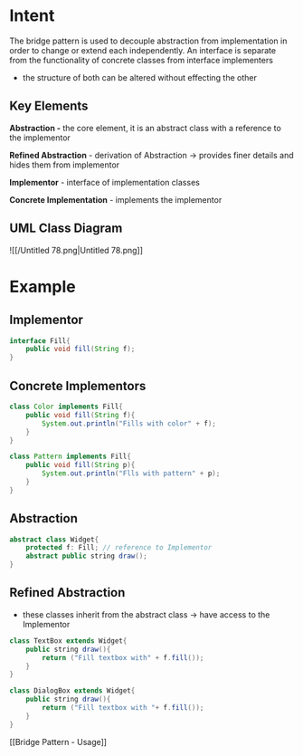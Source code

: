 # Intent

The bridge pattern is used to decouple abstraction from implementation in order to change or extend each independently. An interface is separate from the functionality of concrete classes from interface implementers

- the structure of both can be altered without effecting the other

## Key Elements

**Abstraction -** the core element, it is an abstract class with a reference to the implementor

**Refined Abstraction** - derivation of Abstraction → provides finer details and hides them from implementor

**Implementor** - interface of implementation classes

**Concrete Implementation** - implements the implementor

## UML Class Diagram

![[/Untitled 78.png|Untitled 78.png]]

# Example

## Implementor

```Java
interface Fill{
	public void fill(String f);
}
```

## Concrete Implementors

```Java
class Color implements Fill{
	public void fill(String f){
		System.out.println("Fills with color" + f);
	}
}

class Pattern implements Fill{
	public void fill(String p){
		System.out.println("Flls with pattern" + p);
	}
}
```

## Abstraction

```Java
abstract class Widget{
	protected f: Fill; // reference to Implementor
	abstract public string draw();
}
```

## Refined Abstraction

- these classes inherit from the abstract class → have access to the Implementor

```Java
class TextBox extends Widget{
	public string draw(){
		return ("Fill textbox with" + f.fill());
	}
}
```

```Java
class DialogBox extends Widget{
	public string draw(){
		return ("Fill textbox with "+ f.fill());
	}
}
```

  

[[Bridge Pattern - Usage]]